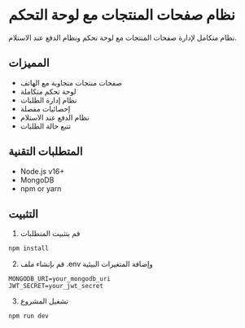 # نظام صفحات المنتجات مع لوحة التحكم

نظام متكامل لإدارة صفحات المنتجات مع لوحة تحكم ونظام الدفع عند الاستلام.

## المميزات
- صفحات منتجات متجاوبة مع الهاتف
- لوحة تحكم متكاملة
- نظام إدارة الطلبات
- إحصائيات مفصلة
- نظام الدفع عند الاستلام
- تتبع حالة الطلبات

## المتطلبات التقنية
- Node.js v16+
- MongoDB
- npm or yarn

## التثبيت
1. قم بتثبيت المتطلبات
```bash
npm install
```

2. قم بإنشاء ملف .env وإضافة المتغيرات البيئية
```
MONGODB_URI=your_mongodb_uri
JWT_SECRET=your_jwt_secret
```

3. تشغيل المشروع
```bash
npm run dev
```
